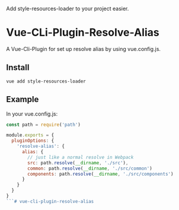 Add style-resources-loader to your project easier.

# Vue-CLi-Plugin-Resolve-Alias

A Vue-Cli-Plugin for set up resolve alias by using vue.config.js.

## Install
```
vue add style-resources-loader
```

## Example
In your vue.config.js:

```js
const path = require('path')

module.exports = {
  pluginOptions: {
    'resolve-alias': {
      alias: {
        // just like a normal resolve in Webpack
        src: path.resolve(__dirname, './src'),
        common: path.resolve(__dirname, './src/common')
        components: path.resolve(__dirname, './src/components')
      }
    }
  }
}
```# vue-cli-plugin-resolve-alias
